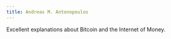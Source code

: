 ```yaml
---
title: Andreas M. Antonopoulos
---
```


Excellent explanations about Bitcoin and the Internet of Money.
